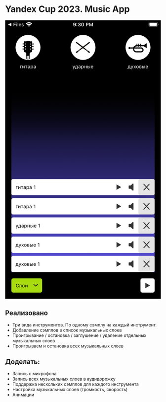 # Yandex Cup 2023. Music App

![screenshot](https://github.com/Loriens/Yandex-Cup-2023-Music-App/blob/main/screenshot.png?raw=true)

## Реализовано
* Три вида инструментов. По одному сэмплу на каждый инструмент.
* Добавление сэмплов в список музыкальных слоев
* Проигрывание / остановка / заглушение / удаление отдельных музыкальных слоев
* Проигрываем и остановка всех музыкальных слоев

## Доделать:
- Запись с микрофона
- Запись всех музыкальных слоев в аудидорожку
- Поддержка нескольких сэмплов для каждого инструмента
- Настройка музыкальных слоев (громкость, скорость)
- Анимации
